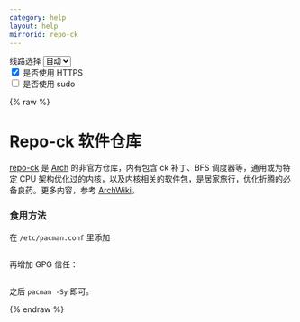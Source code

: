 ```yaml
---
category: help
layout: help
mirrorid: repo-ck
---
```


<!-- 本 markdown 从 tuna/mirrorz-help-ng 自动生成，如需修改请参阅该仓库 -->

<style>.z-help tmpl { display: none }</style>

<div class="z-wrap">
    <form class="z-form z-global" onchange="form_update(null)" onsubmit="return false">
        <div>
            <label for="e0a5cecb">线路选择</label>
            <select id="e0a5cecb" name="host">
                <option selected="selected" value="{{ site.url }}">自动</option>
                <option value="{{ site.urlv4 }}">IPv4</option>
                <option value="{{ site.urlv6 }}">IPv6</option>
            </select>
        </div>
        <div>
            <input id="144d763c" name="_scheme" type="checkbox" checked>
            <label for="144d763c">是否使用 HTTPS</label>
        </div>
        <div>
            <input id="4659e7da" name="_sudo" type="checkbox">
            <label for="4659e7da">是否使用 sudo</label>
        </div>
    </form>
</div>
{% raw %}
<div class="z-help"><h1>Repo-ck 软件仓库</h1>
<p><a href="http://repo-ck.com/">repo-ck</a> 是 <a href="https://archlinux.org/">Arch</a> 的非官方仓库，内有包含 ck 补丁、BFS 调度器等，通用或为特定 CPU 架构优化过的内核，以及内核相关的软件包，是居家旅行，优化折腾的必备良药。更多内容，参考 <a href="https://wiki.archlinux.org/index.php/repo-ck">ArchWiki</a>。</p>
<h3>食用方法</h3>
<p>在 <code>/etc/pacman.conf</code> 里添加</p>
<div class="z-wrap"><form class="z-form" onchange="form_update(event)" onsubmit="return false"></form><pre class="z-code"></pre></div><tmpl z-lang="ini">
[repo-ck]
Server = {{endpoint}}/$arch
</tmpl>
<p>再增加 GPG 信任：</p>
<div class="z-wrap"><form class="z-form" onchange="form_update(event)" onsubmit="return false"></form><pre class="z-code"></pre></div><tmpl z-lang="bash">
pacman-key -r 5EE46C4C &amp;&amp; pacman-key --lsign-key 5EE46C4C
</tmpl>
<p>之后 <code>pacman -Sy</code> 即可。</p><script id="z-config" type="application/x-mirrorz-help">eyJfIjogIlJlcG8tY2sgXHU4ZjZmXHU0ZWY2XHU0ZWQzXHU1ZTkzIiwgImJsb2NrIjogWyJyZXBvLWNrIl0sICJpbnB1dCI6IHt9LCAibmFtZSI6ICJyZXBvLWNrIn0=</script>
</div>

{% endraw %}

<script src="/static/js/mustache.min.js?{{ site.data['hash'] }}"></script>
<script src="/static/js/zdocs.js?{{ site.data['hash'] }}"></script>

